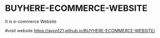 # BUYHERE-ECOMMERCE-WEBSITE
It is e-commerce Website

#visit website
https://ayon121.github.io/BUYHERE-ECOMMERCE-WEBSITE/
